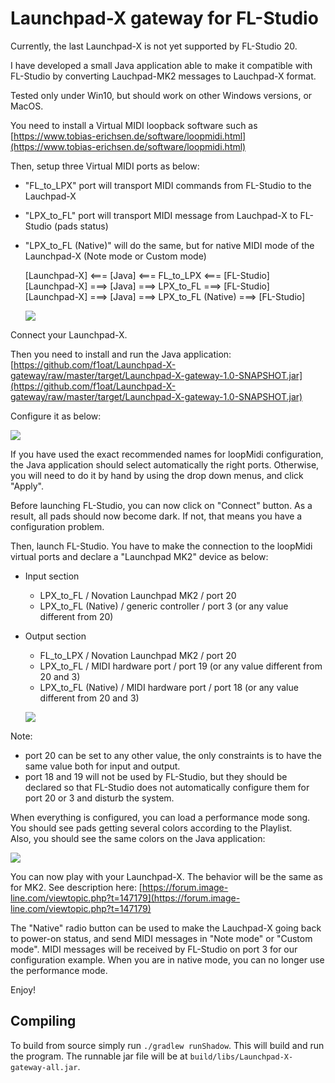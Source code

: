 # Launchpad-X gateway for FL-Studio

Currently, the last Launchpad-X is not yet supported by FL-Studio 20.

I have developed a small Java application able to make it compatible with FL-Studio by converting Lauchpad-MK2 messages to Lauchpad-X format.

Tested only under Win10, but should work on other Windows versions, or MacOS.

You need to install a Virtual MIDI loopback software such as [https://www.tobias-erichsen.de/software/loopmidi.html](https://www.tobias-erichsen.de/software/loopmidi.html)

Then, setup three Virtual MIDI ports as below:

- "FL\_to\_LPX" port will transport MIDI commands from FL-Studio to the Lauchpad-X
- "LPX\_to\_FL" port will transport MIDI message from Lauchpad-X to FL-Studio (pads status)
- "LPX\_to\_FL (Native)" will do the same, but for native MIDI mode of the Launchpad-X (Note mode or Custom mode)


    [Launchpad-X\] <=== \[Java\] <=== FL\_to\_LPX <=== \[FL-Studio\]  
    [Launchpad-X\] ===> \[Java\] ===> LPX\_to\_FL ===> \[FL-Studio\]  
    [Launchpad-X\] ===> \[Java\] ===> LPX\_to\_FL (Native) ===> \[FL-Studio\]

    ![](images/image.png)

Connect your Launchpad-X.

Then you need to install and run the Java application: [https://github.com/f1oat/Launchpad-X-gateway/raw/master/target/Launchpad-X-gateway-1.0-SNAPSHOT.jar](https://github.com/f1oat/Launchpad-X-gateway/raw/master/target/Launchpad-X-gateway-1.0-SNAPSHOT.jar)

Configure it as below:

   ![](images/image-1.png)

If you have used the exact recommended names for loopMidi configuration, the Java application should select automatically the right ports. Otherwise, you will need to do it by hand by using the drop down menus, and click "Apply".

Before launching FL-Studio, you can now click on "Connect" button. As a result, all pads should now become dark. If not, that means you have a configuration problem.

Then, launch FL-Studio. You have to make the connection to the loopMidi virtual ports and declare a "Launchpad MK2" device as below:

- Input section
    - LPX\_to\_FL / Novation Launchpad MK2 / port 20
    - LPX\_to\_FL (Native) / generic controller / port 3 (or any value different from 20)
- Output section
    - FL\_to\_LPX / Novation Launchpad MK2 / port 20
    - LPX\_to\_FL / MIDI hardware port / port 19 (or any value different from 20 and 3)
    - LPX\_to\_FL (Native) / MIDI hardware port / port 18 (or any value different from 20 and 3)


   ![](images/image-3.png)

Note:

- port 20 can be set to any other value, the only constraints is to have the same value both for input and output.
- port 18 and 19 will not be used by FL-Studio, but they should be declared so that FL-Studio does not automatically configure them for port 20 or 3 and disturb the system.

When everything is configured, you can load a performance mode song.  
You should see pads getting several colors according to the Playlist.  
Also, you should see the same colors on the Java application:

   ![](images/image-4.png)

You can now play with your Launchpad-X. The behavior will be the same as for MK2. See description here: [https://forum.image-line.com/viewtopic.php?t=147179](https://forum.image-line.com/viewtopic.php?t=147179)

The "Native" radio button can be used to make the Lauchpad-X going back to power-on status, and send MIDI messages in "Note mode" or "Custom mode". MIDI messages will be received by FL-Studio on port 3 for our configuration example. When you are in native mode, you can no longer use the performance mode.

Enjoy!

## Compiling
To build from source simply run `./gradlew runShadow`. This will build and run the program.
The runnable jar file will be at `build/libs/Launchpad-X-gateway-all.jar`.
